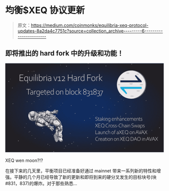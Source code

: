 # 均衡$XEQ 协议更新

> 原文：<https://medium.com/coinmonks/equilibria-xeq-protocol-updates-8a2da4c7751c?source=collection_archive---------6----------------------->

## 即将推出的 hard fork 中的升级和功能！

![](img/f938c277def563ba672f27a26ed15e68.png)

XEQ wen moon?!?

在接下来的几天里，平衡项目已经准备好通过 mainnet 带来一系列新的特性和增强。平静的几个月已经导致了新的更新和即将到来的硬分叉发生的目标块号(块#831，837)的爆炸。对于那些熟悉…